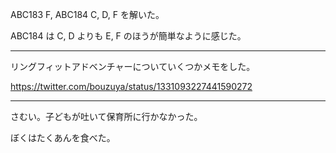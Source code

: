 ABC183 F, ABC184 C, D, F を解いた。

ABC184 は C, D よりも E, F のほうが簡単なように感じた。

---

リングフィットアドベンチャーについていくつかメモをした。

<https://twitter.com/bouzuya/status/1331093227441590272>

---

さむい。子どもが吐いて保育所に行かなかった。

ぼくはたくあんを食べた。
